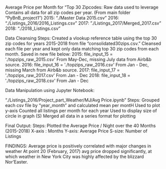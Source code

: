 Average Price per Month for “Top 30 Zipcodes:
Raw data used to leverage
Contains all data for all zip codes per year. (From main folder “PyBnB_project1”)
2015: “./Master Data 2015.csv”
2016: “./Listings_2016/2016_Listings.csv”
2017: ”./Listings_2017/Merged_2017.csv”
2018: “./2018_Listings.csv”

Data Cleansing
Steps:
Created a vlookup reference table using the top 30 zip codes for years 2015-2018 from file “consolidated30zips.csv.”
Cleansed each file per year and kept only data matching top 30 zip codes from each month.
Saved in new file below:
2015: file_input_15 = './topzips_raw_2015.csv'
From May-Dec, missing July data from Airb&b source.
2016: file_input_16 = './topzips_raw_2016.csv'
From Jan - Dec, missing March from Airb&b source.
2017: file_input_17 = './topzips_raw_2017.csv'
From Jan - Dec
2018: file_input_18 = './topzips_raw_2018.csv'
From Jan - Dec

Data Manipulation using Jupyter Notebook:

 “./Listings_2016/Project_part_Weather/MJ/Avg Price.ipynb”
Steps:
Grouped each csv file by “year_month” and calculated mean per montH
Used to plot y-axis 
Counted all listings per month for each year 
Used to display size of circle in graph (S)
 Merged all data in a series format for plotting




 
 Final Output: 
Steps:
Plotted the Average Price / Night over the 40 Months (2015-2018)
X-axis : Months
Y-axis: Average Price 
S-size: Number of Listings


FINDINGS:
Average price is positively correlated with major changes in weather
At point 20 (February, 2017) avg price dropped significantly, at which weather in New York City was highly affected by the blizzard Nor’Easter.


